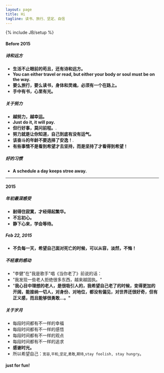 ```yaml
---
layout: page
title: Hi
tagline: 读书、旅行、坚定、自信
---
```


{% include JB/setup %}

#### Before 2015

##### 诗和远方
- **生活不止眼前的苟且，还有诗和远方。**
- **You can either travel or read, but either your body or soul must be on the way.**
- **要么旅行，要么读书，身体和灵魂，必须有一个在路上。**
- **手中有书，心里有光。**

##### 关于努力 
- **越努力，越幸运。**
- **Just do it, it will pay.**
- **但行好事，莫问前程。**.
- **努力就是让你知道，自己到底有没有运气。**
- **该奋斗的年龄不要选择了安逸！**.
- **有些事情不是看到希望才去坚持，而是坚持了才看得到希望！**

##### 好的习惯
- **A schedule a day keeps stree away.**

---

#### 2015

##### 年初最深感受
- **耐得住寂寞，才经得起繁华。**
- **不忘初心。**
- **静下心来，学会等待。**

##### Feb 22, 2015
- **不负每一天，希望自己面对死亡的时候，可以从容，淡然，不悔！**

##### 不经意的感动
- "李健"在"我是歌手"唱《当你老了》前说的话：
- "我发现一些老人拒绝很多东西，越来越固执。"
- "**我心目中理想的老人，是很吸引人的，我希望自己老了的时候，变得更加的开阔，能接纳一切人，对身份、对地位，都没有偏见，对世界还很好奇，但有正义感，而且能够很勇敢…。"**

##### 关于岁月
- 每段时间都有不一样的幸福
- 每段时间都有不一样的感悟
- 每段时间都有不一样的观点
- 每段时间都有不一样的追求
- **感谢时光。**
- 所以希望自己：`宽容`,`平和`,`坚定`,`勇敢`,`期待`,`stay foolish, stay hungry`。


#### just for fun!
